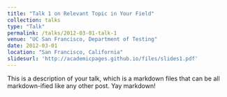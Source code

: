 ```yaml
---
title: "Talk 1 on Relevant Topic in Your Field"
collection: talks
type: "Talk"
permalink: /talks/2012-03-01-talk-1
venue: "UC San Francisco, Department of Testing"
date: 2012-03-01
location: "San Francisco, California"
slidesurl: 'http://academicpages.github.io/files/slides1.pdf'
---
```


This is a description of your talk, which is a markdown files that can be all markdown-ified like any other post. Yay markdown!

